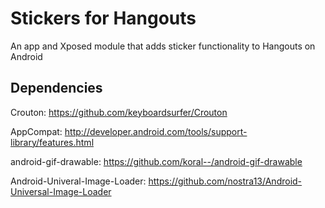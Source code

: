 # Stickers for Hangouts

An app and Xposed module that adds sticker functionality to Hangouts on Android

## Dependencies
Crouton: https://github.com/keyboardsurfer/Crouton

AppCompat: http://developer.android.com/tools/support-library/features.html

android-gif-drawable: https://github.com/koral--/android-gif-drawable

Android-Univeral-Image-Loader: https://github.com/nostra13/Android-Universal-Image-Loader